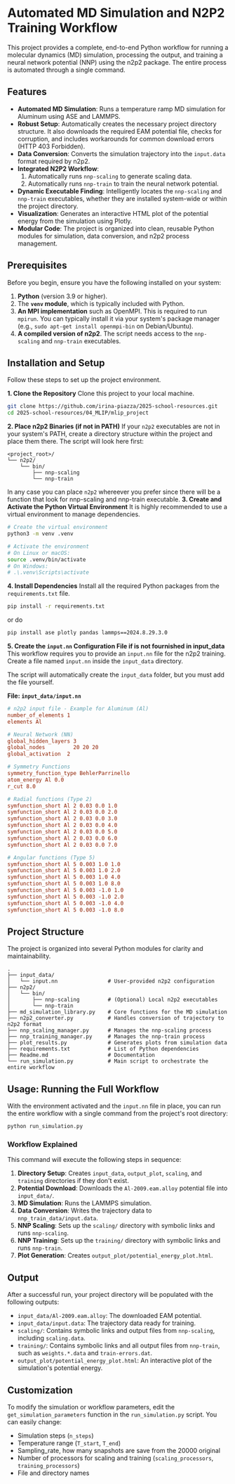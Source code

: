 
# Automated MD Simulation and N2P2 Training Workflow

This project provides a complete, end-to-end Python workflow for running a molecular dynamics (MD) simulation, processing the output, and training a neural network potential (NNP) using the n2p2 package. The entire process is automated through a single command.

## Features

-   **Automated MD Simulation**: Runs a temperature ramp MD simulation for Aluminum using ASE and LAMMPS.
-   **Robust Setup**: Automatically creates the necessary project directory structure. It also downloads the required EAM potential file, checks for corruption, and includes workarounds for common download errors (HTTP 403 Forbidden).
-   **Data Conversion**: Converts the simulation trajectory into the `input.data` format required by n2p2.
-   **Integrated N2P2 Workflow**:
    1.  Automatically runs `nnp-scaling` to generate scaling data.
    2.  Automatically runs `nnp-train` to train the neural network potential.
-   **Dynamic Executable Finding**: Intelligently locates the `nnp-scaling` and `nnp-train` executables, whether they are installed system-wide or within the project directory.
-   **Visualization**: Generates an interactive HTML plot of the potential energy from the simulation using Plotly.
-   **Modular Code**: The project is organized into clean, reusable Python modules for simulation, data conversion, and n2p2 process management.

## Prerequisites

Before you begin, ensure you have the following installed on your system:

1.  **Python** (version 3.9 or higher).
2.  The **`venv` module**, which is typically included with Python.
3.  **An MPI implementation** such as OpenMPI. This is required to run `mpirun`. You can typically install it via your system's package manager (e.g., `sudo apt-get install openmpi-bin` on Debian/Ubuntu).
4.  **A compiled version of n2p2**. The script needs access to the `nnp-scaling` and `nnp-train` executables.

## Installation and Setup

Follow these steps to set up the project environment.

**1. Clone the Repository**
Clone this project to your local machine.
```bash
git clone https://github.com/irina-piazza/2025-school-resources.git
cd 2025-school-resources/04_MLIP/mlip_project
```

**2. Place n2p2 Binaries (if not in PATH)**
If your `n2p2` executables are not in your system's PATH, create a directory structure within the project and place them there. The script will look here first:
```text
<project_root>/
└── n2p2/
    └── bin/
        ├── nnp-scaling
        └── nnp-train
```
In any case you can place `n2p2` whereever you prefer since there will be a function that look for nnp-scaling and nnp-train executable. 
**3. Create and Activate the Python Virtual Environment**
It is highly recommended to use a virtual environment to manage dependencies.
```bash
# Create the virtual environment
python3 -m venv .venv

# Activate the environment
# On Linux or macOS:
source .venv/bin/activate
# On Windows:
# .\.venv\Scripts\activate
```

**4. Install Dependencies**
Install all the required Python packages from the `requirements.txt` file.
```bash
pip install -r requirements.txt
```
or do

```bash
pip install ase plotly pandas lammps==2024.8.29.3.0
```

**5. Create the `input.nn` Configuration File if is not fournished in input_data**
This workflow requires you to provide an `input.nn` file for the n2p2 training. Create a file named `input.nn` inside the `input_data` directory.

The script will automatically create the `input_data` folder, but you must add the file yourself.

**File: `input_data/input.nn`**
```ini
# n2p2 input file - Example for Aluminum (Al)
number_of_elements 1
elements Al

# Neural Network (NN)
global_hidden_layers 3
global_nodes         20 20 20
global_activation  2

# Symmetry Functions
symmetry_function_type BehlerParrinello
atom_energy Al 0.0
r_cut 8.0

# Radial functions (Type 2)
symfunction_short Al 2 0.03 0.0 1.0
symfunction_short Al 2 0.03 0.0 2.0
symfunction_short Al 2 0.03 0.0 3.0
symfunction_short Al 2 0.03 0.0 4.0
symfunction_short Al 2 0.03 0.0 5.0
symfunction_short Al 2 0.03 0.0 6.0
symfunction_short Al 2 0.03 0.0 7.0

# Angular functions (Type 5)
symfunction_short Al 5 0.003 1.0 1.0
symfunction_short Al 5 0.003 1.0 2.0
symfunction_short Al 5 0.003 1.0 4.0
symfunction_short Al 5 0.003 1.0 8.0
symfunction_short Al 5 0.003 -1.0 1.0
symfunction_short Al 5 0.003 -1.0 2.0
symfunction_short Al 5 0.003 -1.0 4.0
symfunction_short Al 5 0.003 -1.0 8.0
```

## Project Structure

The project is organized into several Python modules for clarity and maintainability.

```text
.
├── input_data/
│   └── input.nn                # User-provided n2p2 configuration
├── n2p2/
│   └── bin/
│       ├── nnp-scaling         # (Optional) Local n2p2 executables
│       └── nnp-train
├── md_simulation_library.py    # Core functions for the MD simulation
├── n2p2_converter.py           # Handles conversion of trajectory to n2p2 format
├── nnp_scaling_manager.py      # Manages the nnp-scaling process
├── nnp_training_manager.py     # Manages the nnp-train process
├── plot_results.py             # Generates plots from simulation data
├── requirements.txt            # List of Python dependencies
├── Readme.md                   # Documentation
└── run_simulation.py           # Main script to orchestrate the entire workflow

```

## Usage: Running the Full Workflow

With the environment activated and the `input.nn` file in place, you can run the entire workflow with a single command from the project's root directory:

```bash
python run_simulation.py
```

### Workflow Explained

This command will execute the following steps in sequence:
1.  **Directory Setup**: Creates `input_data`,  `output_plot`, `scaling`, and `training` directories if they don't exist.
2.  **Potential Download**: Downloads the `Al-2009.eam.alloy` potential file into `input_data/`.
3.  **MD Simulation**: Runs the LAMMPS simulation.
4.  **Data Conversion**: Writes the trajectory data to `nnp_train_data/input.data`.
5.  **NNP Scaling**: Sets up the `scaling/` directory with symbolic links and runs `nnp-scaling`.
6.  **NNP Training**: Sets up the `training/` directory with symbolic links and runs `nnp-train`.
7.  **Plot Generation**: Creates `output_plot/potential_energy_plot.html`.

## Output

After a successful run, your project directory will be populated with the following outputs:

-   `input_data/Al-2009.eam.alloy`: The downloaded EAM potential.
-   `input_data/input.data`: The trajectory data ready for training.
-   `scaling/`: Contains symbolic links and output files from `nnp-scaling`, including `scaling.data`.
-   `training/`: Contains symbolic links and all output files from `nnp-train`, such as `weights.*.data` and `train-errors.dat`.
-   `output_plot/potential_energy_plot.html`: An interactive plot of the simulation's potential energy.

## Customization

To modify the simulation or workflow parameters, edit the `get_simulation_parameters` function in the `run_simulation.py` script. You can easily change:
-   Simulation steps (`n_steps`)
-   Temperature range (`T_start`, `T_end`)
-   Sampling_rate, how many snapshots are save from the 20000 original
-   Number of processors for scaling and training (`scaling_processors`, `training_processors`)
-   File and directory names